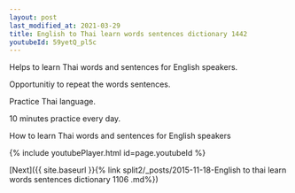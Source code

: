 ```yaml
---
layout: post
last_modified_at: 2021-03-29
title: English to Thai learn words sentences dictionary 1442 
youtubeId: 59yetQ_pl5c
---
```

 
 
Helps to learn Thai words and sentences for English speakers.

Opportunitiy to repeat the words sentences. 

Practice Thai language. 
 
10 minutes practice every day. 
 
How to learn Thai words and sentences for English speakers 
 
{% include youtubePlayer.html id=page.youtubeId %}
 
 
[Next]({{ site.baseurl }}{% link  split2/_posts/2015-11-18-English to thai learn words sentences dictionary 1106 .md%})
 
